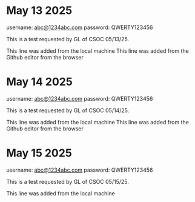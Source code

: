 # May 13 2025

username: abc@1234abc.com
password: QWERTY123456

This is a test requested by GL of CSOC 05/13/25.

This line was added from the local machine
This line was added from the Github editor from the browser

# May 14 2025

username: abc@1234abc.com
password: QWERTY123456

This is a test requested by GL of CSOC 05/14/25.

This line was added from the local machine
This line was added from the Github editor from the browser

# May 15 2025

username: abc@1234abc.com
password: QWERTY123456

This is a test requested by GL of CSOC 05/15/25.

This line was added from the local machine
